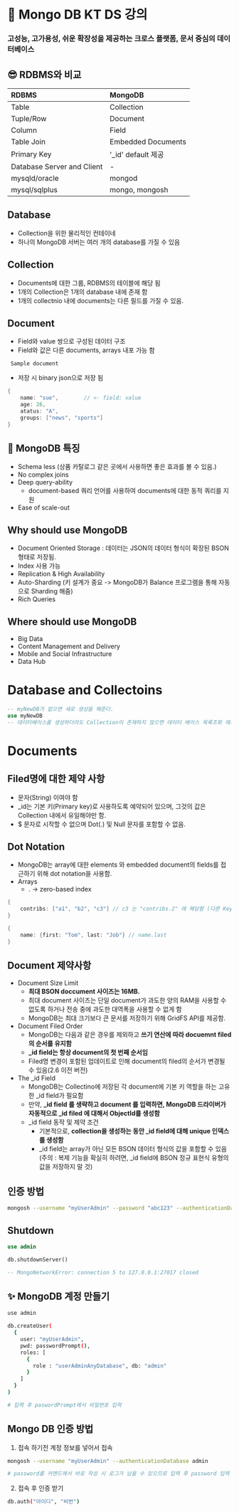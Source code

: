 # 🍟 Mongo DB KT DS 강의

### 고성능, 고가용성, 쉬운 확장성을 제공하는 크로스 플랫폼, 문서 중심의 데이터베이스

## 😎 RDBMS와 비교

| RDBMS                      | MongoDB             |
| :------------------------- | :------------------ |
| Table                      | Collection          |
| Tuple/Row                  | Document            |
| Column                     | Field               |
| Table Join                 | Embedded Documents  |
| Primary Key                | '\_id' default 제공 |
| Database Server and Client | -                   |
| mysqld/oracle              | mongod              |
| mysql/sqlplus              | mongo, mongosh      |

## Database

- Collection을 위한 물리적인 컨테이네
- 하나의 MongoDB 서버는 여러 개의 database를 가질 수 있음

## Collection

- Documents에 대한 그룹, RDBMS의 테이블에 해당 됨
- 1개의 Collection은 1개의 database 내에 존재 함
- 1개의 collectnio 내에 documents는 다른 필드를 가질 수 있음.

## Document

- Field와 value 쌍으로 구성된 데이터 구조
- Field와 값은 다른 documents, arrays 내포 가능 함

` Sample document`

- 저장 시 binary json으로 저장 됨

```java
{
    name: "sue",        // <- field: value
    age: 26,
    atatus: "A",
    groups: ["news", "sports"]
}
```

## 🍕 MongoDB 특징

- Schema less (상품 카탈로그 같은 곳에서 사용하면 좋은 효과를 볼 수 있음.)
- No complex joins
- Deep query-ability
  - document-based 쿼리 언어를 사용하여 documents에 대한 동적 쿼리를 지원
- Ease of scale-out

## Why should use MongoDB

- Document Oriented Storage : 데이터는 JSON의 데이터 형식이 확장된 BSON 형태로 저장됨.
- Index 사용 가능
- Replication & High Availability
- Auto-Sharding (키 설계가 중요 -> MongoDB가 Balance 프로그램을 통해 자동으로 Sharding 해줌)
- Rich Queries

## Where should use MongoDB

- Big Data
- Content Management and Delivery
- Mobile and Social Infrastructure
- Data Hub

# Database and Collectoins

```sql
-- myNewDB가 없으면 새로 생성을 해준다.
use myNewDB
-- 데이터베이스를 생성하더라도 Collection이 존재하지 않으면 데이터 베이스 목록조회 에서 보이지 않음(show dbs)
```

# Documents

## Filed명에 대한 제약 사항

- 문자(String) 이여야 함
- \_id는 기본 키(Primary key)로 사용하도록 예약되어 있으며, 그것의 값은 Collection 내에서 유일해야만 함.
- $ 문자로 시작할 수 없으며 Dot(.) 및 Null 문자를 포함할 수 없음.

## Dot Notation

- MongoDB는 array에 대한 elements 와 embedded document의 fields를 접근하기 위해 dot notation을 사용함.
- Arrays
  - <array>.<index> -> zero-based index

```java
{
    contribs: ["a1", "b2", "c3"] // c3 는 "contribs.2" 에 해당함 (다른 Key 값이 없으므로)
}

{
    name: {first: "Tom", last: "Job"} // name.last
}
```

## Document 제약사항

- Document Size Limit
  - **최대 BSON doccument 사이즈는 16MB.**
  - 최대 document 사이즈는 단일 document가 과도한 양의 RAM을 사용할 수 없도록 하거나 전송 중에 과도한 대역폭을 사용할 수 없게 함
  - MongoDB는 최대 크기보다 큰 문서를 저장하기 위해 GridFS API를 제공함.
- Document Filed Order
  - MongoDB는 다음과 같은 경우를 제외하고 **쓰기 연산에 따라 docuemnt filed의 순서를 유지함**
  - **\_id field는 항상 document의 첫 번째 순서임**
  - Filed명 변경이 포함된 업데이트로 인해 document의 filed의 순서가 변경될 수 있음(2.6 이전 버전)
- The \_id Field
  - MongoDB는 Collectino에 저장된 각 document에 기본 키 역할을 하는 고유한 \_id field가 필요함
  - 만약, **\_id field 를 생략하고 document 를 입력하면, MongoDB 드라이버가 자동적으로 \_id filed 에 대해서 ObjectId를 생성함**
  - \_id field 동작 및 제약 조건
    - 기본적으로, **collection을 생성하는 동안 \_id field에 대해 unique 인덱스를 생성함**
    - \_id field는 array가 아닌 모든 BSON 데이터 형식의 값을 포함할 수 있음 (주의 : 복제 기능을 확실히 하려면, \_id field에 BSON 정규 표현식 유형의 값을 저장하지 말 것)

## 인증 방법

```bash
mongosh --username "myUserAdmin" --password "abc123" --authenticationDatabase admin
```

## Shutdown

```sql
use admin

db.shutdownServer()

-- MongoNetworkError: connection 5 to 127.0.0.1:27017 closed
```

## ✨ MongoDB 계정 만들기

```bash
use admin

db.createUser(
  {
    user: "myUserAdmin",
    pwd: passwordPrompt(),
    roles: [
      {
        role : "userAdminAnyDatabase", db: "admin"
      }
    ]
  }
)

# 입력 후 paswordPrompt에서 비밀번호 입력
```

## Mongo DB 인증 방법

1. 접속 하기전 계정 정보를 넣어서 접속

```bash
mongosh --username "myUserAdmin" --authenticationDatabase admin

# password를 커멘드에서 바로 작성 시 로그가 남을 수 있으므로 입력 후 password 입력
```

2. 접속 후 인증 받기

```bash
db.auth("아이디", "비번")
```
